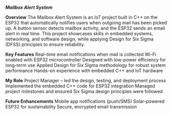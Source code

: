 _**Mailbox Alert System**_

**Overview**
The Mailbox Alert System is an IoT project built in C++ on the ESP32 that automatically notifies users when outgoing mail has been picked up. A button sensor detects mailbox activity, and the ESP32 sends an email alert in real time.
This project showcases skills in embedded systems, networking, and software design, while applying Design for Six Sigma (DFSS) principles to ensure reliability.

**Key Features**
Real-time email notifications when mail is collected
Wi-Fi enabled with ESP32 microcontroller
Designed with low-power efficiency for long-term use
Applied Design for Six Sigma methodology for robust system performance
Hands-on experience with embedded C++ and IoT hardware

**My Role**
Project Manager – led the design, testing, and deployment process
Implemented the embedded C++ code for ESP32 integration
Managed project milestones and ensured Six Sigma design principles were followed

**Future Enhancements**
Mobile app notifications (push/SMS)
Solar-powered ESP32 for sustainability
Secure, encrypted email transmission
